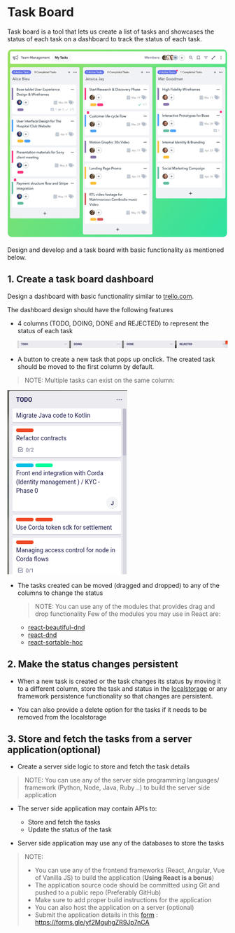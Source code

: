 # Task Board

Task board is a tool that lets us create a list of tasks and showcases the status of 
each task on a dashboard to track the status of each task. 

![taskboard](./taskboard.jpg)

Design and develop and a task board with basic functionality as mentioned below.

## 1. Create a task board dashboard

Design a dashboard with basic functionality similar to [trello.com](https://trello.com).

The dashboard design should have the following features

* 4 columns (TODO, DOING, DONE and REJECTED) to represent the status of each task

    ![status](./taskboard1.png)
   
* A button to create a new task that pops up onclick. The created task should be moved to the first column by default.

> NOTE: Multiple tasks can exist on the same column:
  
![column](./taskboard2.png)

* The tasks created can be moved (dragged and dropped) to any of the columns to change the status

    > NOTE: You can use any of the modules that provides drag and drop functionality
     Few of the modules you may use in React are:
     * [react-beautiful-dnd](https://github.com/atlassian/react-beautiful-dnd/)
     * [react-dnd](https://github.com/react-dnd/react-dnd)
     * [react-sortable-hoc](https://github.com/clauderic/react-sortable-hoc)
     
## 2. Make the status changes persistent

* When a new task is created or the task changes its status by moving it to a different column, store the task and status in the [localstorage](https://developer.mozilla.org/en-US/docs/Web/API/Window/localStorage) or any framework persistence functionality so that changes are persistent. 

* You can also provide a delete option for the tasks if it needs to be removed from the localstorage

## 3. Store and fetch the tasks from a server application(optional)

* Create a server side logic to store and fetch the task details

> NOTE: You can use any of the server side programming languages/ framework (Python, Node, Java, Ruby ..) to build the server side application

* The server side application may contain APIs to:
    
    * Store and fetch the tasks
    * Update the status of the task
    
* Server side application may use any of the databases to store the tasks


> NOTE: 
> * You can use any of the frontend frameworks (React, Angular, Vue of Vanilla JS) to build the application (**Using React is a bonus**)
> * The application source code should be committed using Git and pushed to a public repo (Preferably GitHub) 
> * Make sure to add proper build instructions for the application
> * You can also host the application on a server (optional)
> * Submit the application details in this [form](https://forms.gle/yf2MguhgZR9Jp7nCA) : https://forms.gle/yf2MguhgZR9Jp7nCA

